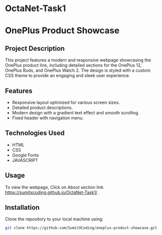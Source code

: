 # OctaNet-Task1

# OnePlus Product Showcase

## Project Description

This project features a modern and responsive webpage showcasing the OnePlus product line, including detailed sections for the OnePlus 12, OnePlus Buds, and OnePlus Watch 2. The design is styled with a custom CSS theme to provide an engaging and sleek user experience.

## Features

- Responsive layout optimized for various screen sizes.
- Detailed product descriptions.
- Modern design with a gradient text effect and smooth scrolling.
- Fixed header with navigation menu.

## Technologies Used

- HTML
- CSS
- Google Fonts
- JAVASCRIPT

## Usage

To view the webpage, Click on About section link https://sumitxcoding.github.io/OctaNet-Task1/ .

## Installation

Clone the repository to your local machine using:

```bash
git clone https://github.com/SumitXCoding/oneplus-product-showcase.git
